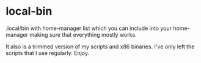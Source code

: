 # local-bin
.local/bin with home-manager list which you can include into your home-manager making sure that everything mostly works.

It also is a trimmed version of my scripts and x86 binaries. I've only left the scripts that I use regularly. Enjoy.

